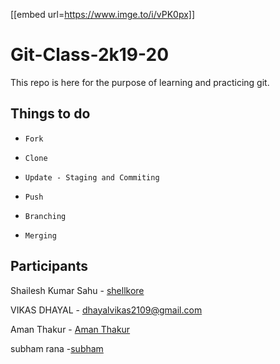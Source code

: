 [[embed url=https://www.imge.to/i/vPK0px]]

# Git-Class-2k19-20
 
This repo is here for the purpose of learning and practicing git.

## Things to do

+ `Fork`

+ `Clone`

+ `Update - Staging and Commiting`

+ `Push`

+ `Branching`

+ `Merging`

## Participants

Shailesh Kumar Sahu - [shellkore](https://github.com/shellkore)

VIKAS DHAYAL - [dhayalvikas2109@gmail.com](www.moderntechnology.com)

Aman Thakur - [Aman Thakur](https://github.com/johnsnow456)

subham rana -[subham](https://github.com/subhamrana)

